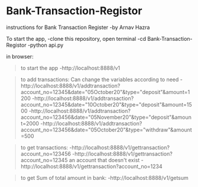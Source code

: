 # Bank-Transaction-Registor

instructions for Bank Transaction Register
-by Arnav Hazra

To start the app,
-clone this repository, open terminal
-cd Bank-Transaction-Registor
-python api.py

in browser:
>to start the app
-http://localhost:8888/v1

>to add transactions:
Can change the variables according to need
-http://localhost:8888/v1/addtransaction?account_no=12345&date="05October20"&type="deposit"&amount=1200
-http://localhost:8888/v1/addtransaction?account_no=12345&date="10October20"&type="deposit"&amount=1500
-http://localhost:8888/v1/addtransaction?account_no=123456&date="05November20"&type="deposit"&amount=2000
-http://localhost:8888/v1/addtransaction?account_no=123456&date="05October20"&type="withdraw"&amount=500

>to get transactions:
-http://localhost:8888/v1/gettransaction?account_no=123456
-http://localhost:8888/v1/gettransaction?account_no=12345
an account that doesn't exist
-http://localhost:8888/v1/gettransaction?account_no=1234

>to get Sum of total amount in bank:
-http://localhost:8888/v1/getsum
  
